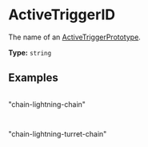 # ActiveTriggerID

The name of an [ActiveTriggerPrototype](prototype:ActiveTriggerPrototype).

**Type:** `string`

## Examples

```
```
"chain-lightning-chain"
```
```

```
```
"chain-lightning-turret-chain"
```
```

